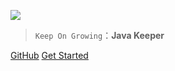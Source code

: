 ![](/_media/icon.svg)




> `Keep On Growing`：**Java Keeper**

[GitHub](https://github.com/Jstarfish/Technical-Learning)
[Get Started](#JavaKeeper)

